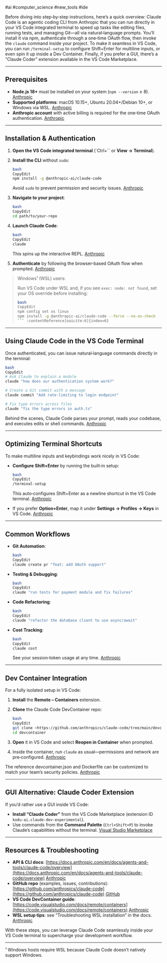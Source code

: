 #ai #computer_science #new_tools #ide 

Before diving into step‑by‑step instructions, here’s a quick overview: Claude Code is an agentic coding CLI from Anthropic that you can run directly in your VS Code integrated terminal to speed up tasks like editing files, running tests, and managing Git—all via natural‑language prompts. You’ll install it via npm, authenticate through a one‑time OAuth flow, then invoke the `claude` command inside your project. To make it seamless in VS Code, you can run `/terminal-setup` to configure Shift+Enter for multiline inputs, or even spin it up inside a Dev Container. Finally, if you prefer a GUI, there’s a “Claude Coder” extension available in the VS Code Marketplace.

---

## Prerequisites

- **Node.js 18+** must be installed on your system (`npm --version` ≥ 8). [Anthropic](https://docs.anthropic.com/en/docs/agents-and-tools/claude-code/overview)
- **Supported platforms**: macOS 10.15+, Ubuntu 20.04+/Debian 10+, or Windows via WSL. [Anthropic](https://docs.anthropic.com/en/docs/agents-and-tools/claude-code/overview)
- **Anthropic account** with active billing is required for the one‑time OAuth authentication. [Anthropic](https://docs.anthropic.com/en/docs/agents-and-tools/claude-code/overview)

---

## Installation & Authentication

1. **Open the VS Code integrated terminal** (`Ctrl+`` or **View → Terminal**).
    
2. **Install the CLI** without `sudo`:
    
    ```bash
    bash
    CopyEdit
    npm install -g @anthropic-ai/claude-code
    
    ```
    
    Avoid `sudo` to prevent permission and security issues. [Anthropic](https://docs.anthropic.com/en/docs/agents-and-tools/claude-code/overview)
    
3. **Navigate to your project**:
    
    ```bash
    bash
    CopyEdit
    cd path/to/your-repo
    
    ```
    
4. **Launch Claude Code**:
    
    ```bash
    bash
    CopyEdit
    claude
    
    ```
    
    This spins up the interactive REPL. [Anthropic](https://docs.anthropic.com/en/docs/agents-and-tools/claude-code/overview)
    
5. **Authenticate** by following the browser‑based OAuth flow when prompted. [Anthropic](https://docs.anthropic.com/en/docs/agents-and-tools/claude-code/overview)
    

> Windows¹ (WSL) users:
> 
> Run VS Code under WSL and, if you see `exec: node: not found`, set your OS override before installing:
> 
> ````bash
> bash
> CopyEdit
> npm config set os linux
> npm install -g @anthropic-ai/claude-code --force --no-os-check
> ``` :contentReference[oaicite:6]{index=6}
> 
> ````

---

## Using Claude Code in the VS Code Terminal

Once authenticated, you can issue natural‑language commands directly in the terminal:

```bash
bash
CopyEdit
# Ask Claude to explain a module
claude "how does our authentication system work?"

# Create a Git commit with a message
claude commit "Add rate-limiting to login endpoint"

# Fix type errors across files
claude "fix the type errors in auth.ts"

```

Behind the scenes, Claude Code parses your prompt, reads your codebase, and executes edits or shell commands. [Anthropic](https://docs.anthropic.com/en/docs/agents-and-tools/claude-code/overview)

---

## Optimizing Terminal Shortcuts

To make multiline inputs and keybindings work nicely in VS Code:

- **Configure Shift+Enter** by running the built‑in setup:
    
    ```bash
    bash
    CopyEdit
    /terminal-setup
    
    ```
    
    This auto‑configures Shift+Enter as a newline shortcut in the VS Code terminal. [Anthropic](https://docs.anthropic.com/en/docs/agents-and-tools/claude-code/overview)
    
- If you prefer **Option+Enter**, map it under **Settings → Profiles → Keys** in VS Code. [Anthropic](https://docs.anthropic.com/en/docs/agents-and-tools/claude-code/overview)
    

---

## Common Workflows

- **Git Automation**:
    
    ```bash
    bash
    CopyEdit
    claude create pr "feat: add OAuth support"
    
    ```
    
- **Testing & Debugging**:
    
    ```bash
    bash
    CopyEdit
    claude "run tests for payment module and fix failures"
    
    ```
    
- **Code Refactoring**:
    
    ```bash
    bash
    CopyEdit
    claude "refactor the database client to use async/await"
    
    ```
    
- **Cost Tracking**:
    
    ```bash
    bash
    CopyEdit
    claude cost
    
    ```
    
    See your session‑token usage at any time. [Anthropic](https://docs.anthropic.com/en/docs/agents-and-tools/claude-code/overview)
    

---

## Dev Container Integration

For a fully isolated setup in VS Code:

1. **Install** the **Remote – Containers** extension.
    
2. **Clone** the Claude Code DevContainer repo:
    
    ```bash
    bash
    CopyEdit
    git clone <https://github.com/anthropics/claude-code/tree/main/devcontainer>
    cd devcontainer
    
    ```
    
3. **Open** it in VS Code and select **Reopen in Container** when prompted.
    
4. Inside the container, run `claude` as usual—permissions and network are pre‑configured. [Anthropic](https://docs.anthropic.com/en/docs/agents-and-tools/claude-code/overview)
    

The reference devcontainer.json and Dockerfile can be customized to match your team’s security policies. [Anthropic](https://docs.anthropic.com/en/docs/agents-and-tools/claude-code/overview)

---

## GUI Alternative: Claude Coder Extension

If you’d rather use a GUI inside VS Code:

- **Install “Claude Coder”** from the VS Code Marketplace (extension ID `kodu-ai.claude-dev-experimental`).
- Use commands from the **Command Palette** (`Ctrl+Shift+P`) to invoke Claude’s capabilities without the terminal. [Visual Studio Marketplace](https://marketplace.visualstudio.com/items?itemName=kodu-ai.claude-dev-experimental&utm_source=chatgpt.com)

---

## Resources & Troubleshooting

- **API & CLI docs**: [https://docs.anthropic.com/en/docs/agents-and-tools/claude-code/overview](https://docs.anthropic.com/en/docs/agents-and-tools/claude-code/overview) [Anthropic](https://docs.anthropic.com/en/docs/agents-and-tools/claude-code/overview)
- **GitHub repo** (examples, issues, contributions): [https://github.com/anthropics/claude-code](https://github.com/anthropics/claude-code) [GitHub](https://github.com/anthropics/claude-code?utm_source=chatgpt.com)
- **VS Code DevContainer guide**: [https://code.visualstudio.com/docs/remote/containers](https://code.visualstudio.com/docs/remote/containers) [Anthropic](https://docs.anthropic.com/en/docs/agents-and-tools/claude-code/overview)
- **WSL setup tips**: see “Troubleshooting WSL installation” in the docs. [Anthropic](https://docs.anthropic.com/en/docs/agents-and-tools/claude-code/overview)

With these steps, you can leverage Claude Code seamlessly inside your VS Code terminal to supercharge your development workflow.

---

¹ Windows hosts require WSL because Claude Code doesn’t natively support Windows.